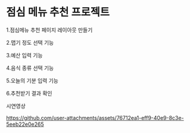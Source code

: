 # 점심 메뉴 추천 프로젝트

1.점심메뉴 추천 페이지 레이아웃 만들기

2.맵기 정도 선택 기능

3.예산 입력 기능

4.음식 종류 선택 기능

5.오늘의 기분 입력 기능

6.추천받기 결과 확인


시연영상

https://github.com/user-attachments/assets/76712ea1-eff9-40e9-8c3e-5eeb22e0e265






